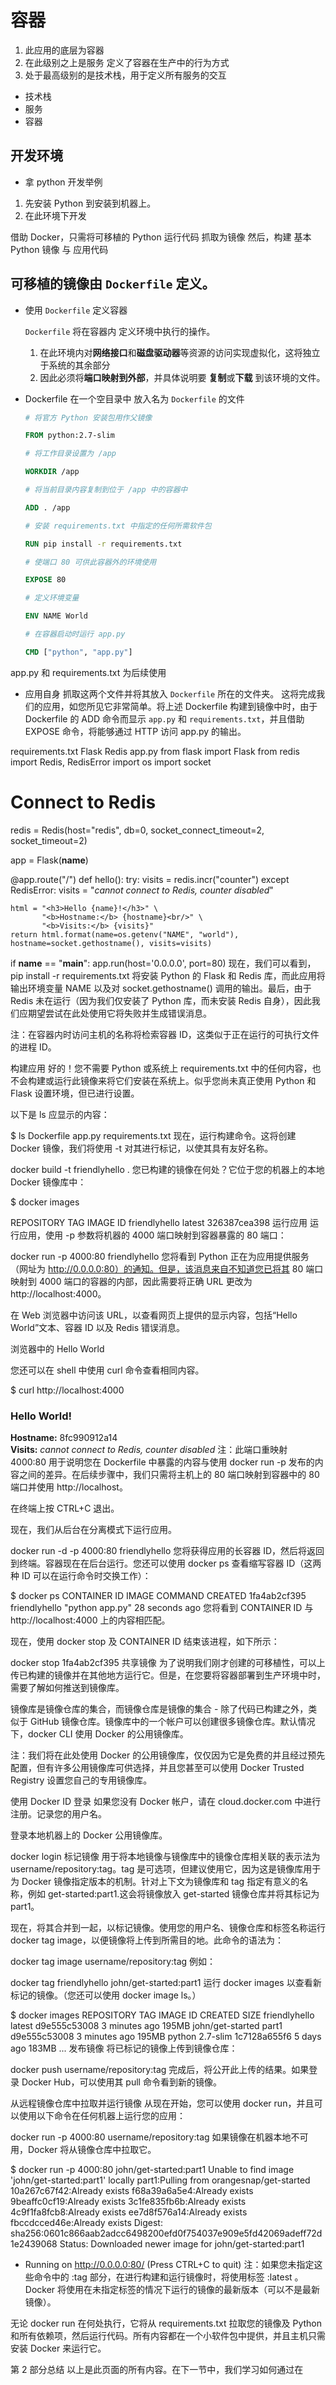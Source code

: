 # 容器

1. 此应用的底层为容器
2. 在此级别之上是服务 定义了容器在生产中的行为方式
3. 处于最高级别的是技术栈，用于定义所有服务的交互

- 技术栈
- 服务
- 容器

## 开发环境

- 拿 python 开发举例

1. 先安装 Python 到安装到机器上。
2. 在此环境下开发

借助 Docker，只需将可移植的 Python 运行代码 抓取为镜像
然后，构建 基本 Python 镜像 与 应用代码

## 可移植的镜像由 `Dockerfile` 定义。

- 使用 `Dockerfile` 定义容器

  `Dockerfile` 将在容器内 定义环境中执行的操作。

  1. 在此环境内对**网络接口**和**磁盘驱动器**等资源的访问实现虚拟化，这将独立于系统的其余部分
  2. 因此必须将**端口映射到外部**，并具体说明要 **复制**或**下载** 到该环境的文件。

- Dockerfile
  在一个空目录中 放入名为 `Dockerfile` 的文件

  ```Dockerfile
  # 将官方 Python 安装包用作父镜像

  FROM python:2.7-slim

  # 将工作目录设置为 /app

  WORKDIR /app

  # 将当前目录内容复制到位于 /app 中的容器中

  ADD . /app

  # 安装 requirements.txt 中指定的任何所需软件包

  RUN pip install -r requirements.txt

  # 使端口 80 可供此容器外的环境使用

  EXPOSE 80

  # 定义环境变量

  ENV NAME World

  # 在容器启动时运行 app.py

  CMD ["python", "app.py"]
  ```

app.py 和 requirements.txt 为后续使用

- 应用自身
  抓取这两个文件并将其放入 `Dockerfile` 所在的文件夹。
  这将完成我们的应用，如您所见它非常简单。将上述 Dockerfile 构建到镜像中时，由于 Dockerfile 的 ADD 命令而显示 `app.py` 和 `requirements.txt`，并且借助 EXPOSE 命令，将能够通过 HTTP 访问 app.py 的输出。

requirements.txt
Flask
Redis
app.py
from flask import Flask
from redis import Redis, RedisError
import os
import socket

# Connect to Redis

redis = Redis(host="redis", db=0, socket_connect_timeout=2, socket_timeout=2)

app = Flask(**name**)

@app.route("/")
def hello():
try:
visits = redis.incr("counter")
except RedisError:
visits = "<i>cannot connect to Redis, counter disabled</i>"

    html = "<h3>Hello {name}!</h3>" \
           "<b>Hostname:</b> {hostname}<br/>" \
           "<b>Visits:</b> {visits}"
    return html.format(name=os.getenv("NAME", "world"), hostname=socket.gethostname(), visits=visits)

if **name** == "**main**":
app.run(host='0.0.0.0', port=80)
现在，我们可以看到，pip install -r requirements.txt 将安装 Python 的 Flask 和 Redis 库，而此应用将输出环境变量 NAME 以及对 socket.gethostname() 调用的输出。最后，由于 Redis 未在运行（因为我们仅安装了 Python 库，而未安装 Redis 自身），因此我们应期望尝试在此处使用它将失败并生成错误消息。

注：在容器内时访问主机的名称将检索容器 ID，这类似于正在运行的可执行文件的进程 ID。

构建应用
好的！您不需要 Python 或系统上 requirements.txt 中的任何内容，也不会构建或运行此镜像来将它们安装在系统上。似乎您尚未真正使用 Python 和 Flask 设置环境，但已进行设置。

以下是 ls 应显示的内容：

\$ ls
Dockerfile app.py requirements.txt
现在，运行构建命令。这将创建 Docker 镜像，我们将使用 -t 对其进行标记，以使其具有友好名称。

docker build -t friendlyhello .
您已构建的镜像在何处？它位于您的机器上的本地 Docker 镜像库中：

\$ docker images

REPOSITORY TAG IMAGE ID
friendlyhello latest 326387cea398
运行应用
运行应用，使用 -p 参数将机器的 4000 端口映射到容器暴露的 80 端口：

docker run -p 4000:80 friendlyhello
您将看到 Python 正在为应用提供服务（网址为 http://0.0.0.0:80）的通知。但是，该消息来自不知道您已将其 80 端口映射到 4000 端口的容器的内部，因此需要将正确 URL 更改为 http://localhost:4000。

在 Web 浏览器中访问该 URL，以查看网页上提供的显示内容，包括“Hello World”文本、容器 ID 以及 Redis 错误消息。

浏览器中的 Hello World

您还可以在 shell 中使用 curl 命令查看相同内容。

\$ curl http://localhost:4000

<h3>Hello World!</h3><b>Hostname:</b> 8fc990912a14<br/><b>Visits:</b> <i>cannot connect to Redis, counter disabled</i>
注：此端口重映射 4000:80 用于说明您在 Dockerfile 中暴露的内容与使用 docker run -p 发布的内容之间的差异。在后续步骤中，我们只需将主机上的 80 端口映射到容器中的 80 端口并使用 http://localhost。

在终端上按 CTRL+C 退出。

现在，我们从后台在分离模式下运行应用。

docker run -d -p 4000:80 friendlyhello
您将获得应用的长容器 ID，然后将返回到终端。容器现在在后台运行。您还可以使用 docker ps 查看缩写容器 ID（这两种 ID 可以在运行命令时交换工作）：

\$ docker ps
CONTAINER ID IMAGE COMMAND CREATED
1fa4ab2cf395 friendlyhello "python app.py" 28 seconds ago
您将看到 CONTAINER ID 与 http://localhost:4000 上的内容相匹配。

现在，使用 docker stop 及 CONTAINER ID 结束该进程，如下所示：

docker stop 1fa4ab2cf395
共享镜像
为了说明我们刚才创建的可移植性，可以上传已构建的镜像并在其他地方运行它。但是，在您要将容器部署到生产环境中时，需要了解如何推送到镜像库。

镜像库是镜像仓库的集合，而镜像仓库是镜像的集合 - 除了代码已构建之外，类似于 GitHub 镜像仓库。镜像库中的一个帐户可以创建很多镜像仓库。默认情况下，docker CLI 使用 Docker 的公用镜像库。

注：我们将在此处使用 Docker 的公用镜像库，仅仅因为它是免费的并且经过预先配置，但有许多公用镜像库可供选择，并且您甚至可以使用 Docker Trusted Registry 设置您自己的专用镜像库。

使用 Docker ID 登录
如果您没有 Docker 帐户，请在 cloud.docker.com 中进行注册。记录您的用户名。

登录本地机器上的 Docker 公用镜像库。

docker login
标记镜像
用于将本地镜像与镜像库中的镜像仓库相关联的表示法为 username/repository:tag。tag 是可选项，但建议使用它，因为这是镜像库用于为 Docker 镜像指定版本的机制。针对上下文为镜像库和 tag 指定有意义的名称，例如 get-started:part1.这会将镜像放入 get-started 镜像仓库并将其标记为 part1。

现在，将其合并到一起，以标记镜像。使用您的用户名、镜像仓库和标签名称运行 docker tag image，以便镜像将上传到所需目的地。此命令的语法为：

docker tag image username/repository:tag
例如：

docker tag friendlyhello john/get-started:part1
运行 docker images 以查看新标记的镜像。（您还可以使用 docker image ls。）

\$ docker images
REPOSITORY TAG IMAGE ID CREATED SIZE
friendlyhello latest d9e555c53008 3 minutes ago 195MB
john/get-started part1 d9e555c53008 3 minutes ago 195MB
python 2.7-slim 1c7128a655f6 5 days ago 183MB
...
发布镜像
将已标记的镜像上传到镜像仓库：

docker push username/repository:tag
完成后，将公开此上传的结果。如果登录 Docker Hub，可以使用其 pull 命令看到新的镜像。

从远程镜像仓库中拉取并运行镜像
从现在开始，您可以使用 docker run，并且可以使用以下命令在任何机器上运行您的应用：

docker run -p 4000:80 username/repository:tag
如果镜像在机器本地不可用，Docker 将从镜像仓库中拉取它。

\$ docker run -p 4000:80 john/get-started:part1
Unable to find image 'john/get-started:part1' locally
part1:Pulling from orangesnap/get-started
10a267c67f42:Already exists
f68a39a6a5e4:Already exists
9beaffc0cf19:Already exists
3c1fe835fb6b:Already exists
4c9f1fa8fcb8:Already exists
ee7d8f576a14:Already exists
fbccdcced46e:Already exists
Digest: sha256:0601c866aab2adcc6498200efd0f754037e909e5fd42069adeff72d1e2439068
Status: Downloaded newer image for john/get-started:part1

- Running on http://0.0.0.0:80/ (Press CTRL+C to quit)
  注：如果您未指定这些命令中的 :tag 部分，在进行构建和运行镜像时，将使用标签 :latest 。Docker 将使用在未指定标签的情况下运行的镜像的最新版本（可以不是最新镜像）。

无论 docker run 在何处执行，它将从 requirements.txt 拉取您的镜像及 Python 和所有依赖项，然后运行代码。所有内容都在一个小软件包中提供，并且主机只需安装 Docker 来运行它。

第 2 部分总结
以上是此页面的所有内容。在下一节中，我们学习如何通过在
